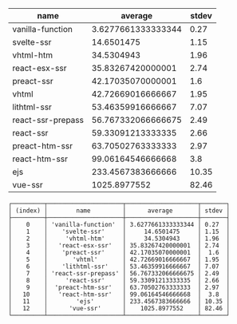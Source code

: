 |        name       |       average      | stdev |
|-------------------|--------------------|-------|
|  vanilla-function | 3.6277661333333344 |  0.27 |
|     svelte-ssr    |     14.6501475     |  1.15 |
|     vhtml-htm     |     34.5304943     |  1.96 |
|   react-esx-ssr   |  35.83267420000001 |  2.74 |
|     preact-ssr    |  42.17035070000001 |  1.6  |
|       vhtml       |  42.72669016666667 |  1.95 |
|    lithtml-ssr    |  53.46359916666667 |  7.07 |
| react-ssr-prepass | 56.767332066666675 |  2.49 |
|     react-ssr     |  59.33091213333335 |  2.66 |
|   preact-htm-ssr  |  63.70502763333333 |  2.97 |
|   react-htm-ssr   |  99.06164546666668 |  3.8  |
|        ejs        |  233.4567383666666 | 10.35 |
|      vue-ssr      |    1025.8977552    | 82.46 |




```
┌─────────┬─────────────────────┬────────────────────┬───────┐
│ (index) │        name         │      average       │ stdev │
├─────────┼─────────────────────┼────────────────────┼───────┤
│    0    │ 'vanilla-function'  │ 3.6277661333333344 │ 0.27  │
│    1    │    'svelte-ssr'     │     14.6501475     │ 1.15  │
│    2    │     'vhtml-htm'     │     34.5304943     │ 1.96  │
│    3    │   'react-esx-ssr'   │ 35.83267420000001  │ 2.74  │
│    4    │    'preact-ssr'     │ 42.17035070000001  │  1.6  │
│    5    │       'vhtml'       │ 42.72669016666667  │ 1.95  │
│    6    │    'lithtml-ssr'    │ 53.46359916666667  │ 7.07  │
│    7    │ 'react-ssr-prepass' │ 56.767332066666675 │ 2.49  │
│    8    │     'react-ssr'     │ 59.33091213333335  │ 2.66  │
│    9    │  'preact-htm-ssr'   │ 63.70502763333333  │ 2.97  │
│   10    │   'react-htm-ssr'   │ 99.06164546666668  │  3.8  │
│   11    │        'ejs'        │ 233.4567383666666  │ 10.35 │
│   12    │      'vue-ssr'      │    1025.8977552    │ 82.46 │
└─────────┴─────────────────────┴────────────────────┴───────┘
```
